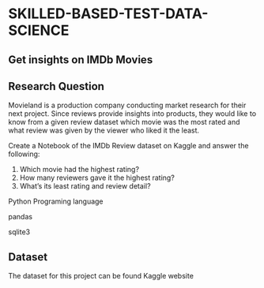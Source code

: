 # SKILLED-BASED-TEST-DATA-SCIENCE

## Get insights on  IMDb Movies
## Research Question
Movieland is a production company conducting market research
for their next project. Since reviews provide insights into products,
they would like to know from a given review dataset which movie
was the most rated and what review was given by the viewer who
liked it the least.

Create a Notebook of the IMDb Review dataset on Kaggle and
answer the following:

1. Which movie had the highest rating?
2. How many reviewers gave it the highest rating?
3. What’s its least rating and review detail?

Python Programing language

pandas

sqlite3

## Dataset
The dataset for this project can be found Kaggle website
